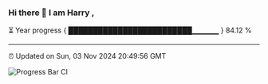 ### Hi there 👋 I am Harry , 

⏳ Year progress { █████████████████████████▁▁▁▁▁ } 84.12 %

---

⏰ Updated on Sun, 03 Nov 2024 20:49:56 GMT

![Progress Bar CI](https://github.com/duykhang68/duykhang68/workflows/Progress%20Bar%20CI/badge.svg)
